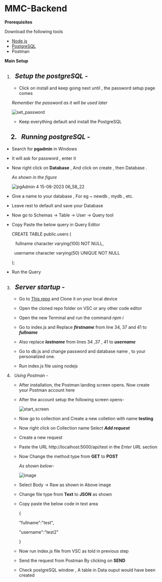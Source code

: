 
# MMC-Backend 

**Prerequisites**

Download the following tools

-  [Node js](https://nodejs.org/en/)
-  [PostgreSQL](https://postgresql.org/download/)
- Postman

**Main Setup**

1. &nbsp; _Setup the **postgreSQL**_ -
   -
   - Click on install and keep going next until , the password setup page comes
     
    _Remember the password as it will be used later_
   
    ![set_password](https://github.com/Shanvithegreat0/mmc_backend_setup/assets/103589784/45b163c3-9f22-4a22-b48b-356a7e24c599)

   - Keep everything default and install the PostgreSQL

&nbsp;
&nbsp;
2. &nbsp; _Running postgreSQL_ -
  -
  -  Search for **pgadmin** in Windows
  
  - It will ask for password , enter it
  
  - Now right click on **Database** , And click on create , then Database .

     _As shown in the figure_
    
    ![pgAdmin 4 15-08-2023 06_58_22](https://github.com/Shanvithegreat0/mmc_backend_setup/assets/103589784/e596a95b-e71b-4fd3-a008-bd99634e1925)

- Give a name to your database , For eg ~ newdb , mydb , etc.

- Leave rest to default and save your Database

- Now go to Schemas -> Table -> User -> Query tool

- Copy Paste the below query in Query Editor

     CREATE TABLE public.users
  (
 
  &nbsp;&nbsp; fullname character varying(100) NOT NULL,
  
  &nbsp;&nbsp;username character varying(50) UNIQUE NOT NULL
  
  );

- Run the Query

3. &nbsp; _Server startup_ -
   -
   - Go to [This repo](https://github.com/rohit-rambade/mmc-backend) and Clone it on your local device

   - Open the cloned repo folder on VSC or any other code editor

   - Open the new Terminal and run the command _npm i_

   - Go to index.js and Replace _**firstname**_ from line 34, 37 and 41 to _**fullname**_

   - Also replace _**lastname**_ from lines 34 ,37 , 41 to _**username**_

   - Go to db.js and change password and database name , to your personalized one.

   - Run index.js file using nodejs

  4. &nbsp; _Using Postman_ -

     - After installation, the Postman landing screen opens. Now create your Postman account here

     - After the account setup the following screen opens-

          ![start_screen](https://github.com/Shanvithegreat0/mmc_backend_setup/assets/103589784/40e753f3-dc72-4f88-848d-a3c4c4850ee3)
    
     - Now go to collection and Create a new colletion with name  **testing**

     - Now right click on Collection name Select _**Add request**_

     - Create a new request

     - Paste the URL http://localhost:5000/api/test in the _Enter URL_ section

     - Now Change the method type from **GET** to **POST**
    
       _As shown below-_
       
         ![image](https://github.com/Shanvithegreat0/mmc_backend_setup/assets/103589784/dee0131b-016f-4f39-969c-70761950e634)
       
     - Select Body -> Raw as shown in Above image

     - Change file type from **Text** to **JSON** as shown

     - Copy paste the below code in text area

         {
       
         "fullname":"test",
       
          "username":"test2"
     
          }
     - Now run index.js file from VSC as told in previous step

     - Send the request from Postman By clicking on **SEND**

     - Check postgreSQL window , A table in Data ouput would have been created 

     

    



   
   




  
    
   



